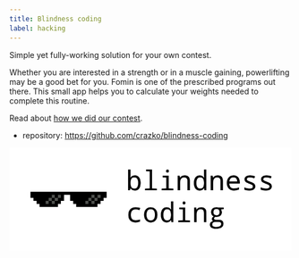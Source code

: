 ```yaml
---
title: Blindness coding
label: hacking
---
```


Simple yet fully-working solution for your own contest.

Whether you are interested in a strength or in a muscle gaining, powerlifting may be a good bet for you. Fomin is one of the prescribed programs out there. This small app helps you to calculate your weights needed to complete this routine.

Read about [how we did our contest](/code-together-and-have-fun).

- repository: https://github.com/crazko/blindness-coding

![](/images/blindness-coding.png)
